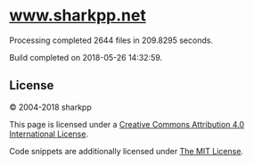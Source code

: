 # www.sharkpp.net

Processing completed 2644 files in 209.8295 seconds.

Build completed on 2018-05-26 14:32:59.

## License

&copy; 2004-2018 sharkpp

This page is licensed under a [Creative Commons Attribution 4.0 International License](http://creativecommons.org/licenses/by/4.0/).

Code snippets are additionally licensed under [The MIT License](http://opensource.org/licenses/MIT).
